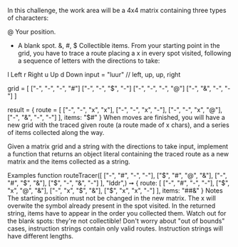In this challenge, the work area will be a 4x4 matrix containing three types of characters:

@ Your position.
- A blank spot.
&, #, $ Collectible items.
From your starting point in the grid, you have to trace a route placing a x in every spot visited, following a sequence of letters with the directions to take:

l Left
r Right
u Up
d Down
input = "luur"
// left, up, up, right

grid = [
["-", "-", "-", "#"]
["-", "-", "$", "-"]
["-", "-", "-", "@"]
["-", "&", "-", "-"] ]

result = { route = [
["-", "-", "x", "x"],
["-", "-", "x", "-"],
["-", "-", "x", "@"],
["-", "&", "-", "-"] ],
items: "$#" }
When moves are finished, you will have a new grid with the traced given route (a route made of x chars), and a series of items collected along the way.

Given a matrix grid and a string with the directions to take input, implement a function that returns an object literal containing the traced route as a new matrix and the items collected as a string.

Examples
function routeTracer([
  ["-", "#", "-", "-"],
  ["$", "#", "@", "&"],
  ["-", "#", "$", "&"],
  ["$", "-", "&", "-"]
], "lddr",) ➞ {
  route: [
 ["-", "#", "-", "-"],
  ["$", "x", "@", "&"],
  ["-", "x", "$", "&"],
  ["$", "x", "x", "-"]
  ],
  items: "##&"
}
Notes
The starting position must not be changed in the new matrix.
The x will overwite the symbol already present in the spot visited.
In the returned string, items have to appear in the order you collected them. Watch out for the blank spots: they're not collectible!
Don't worry about "out of bounds" cases, instruction strings contain only valid routes.
Instruction strings will have different lengths.